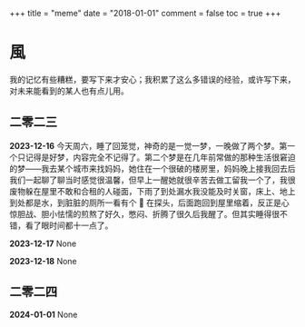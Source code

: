 +++
title = "meme"
date = "2018-01-01"
comment = false
toc = true
+++

# 風

我的记忆有些糟糕，要写下来才安心；我积累了这么多错误的经验，或许写下来，对未来能看到的某人也有点儿用。

## 二零二三

**2023-12-16** 今天周六，睡了回笼觉，神奇的是一觉一梦，一晚做了两个梦。第一个只记得是好梦，内容完全不记得了。第二个梦是在几年前常做的那种生活很窘迫的梦——我去某个城市来找妈妈，她住在一个很破的楼房里，妈妈晚上接我回去后我们一起聊了聊当时感觉很温馨，但早上一醒她就很辛苦去做工留我一个了，我很废物躲在屋里不敢和合租的人碰面，下雨了到处漏水我没能及时关窗，床上、地上到处都是水，到脏脏的厕所一看有个 🐍 在探头，后面跑回到屋里缩着，反正是心惊胆战、胆小怯懦的煎熬了好久，憋闷、折腾了很久后我醒了。但其实睡得很不错，看了眼时间都十一点了。

**2023-12-17** None

**2023-12-18** None

## 二零二四

**2024-01-01** None
